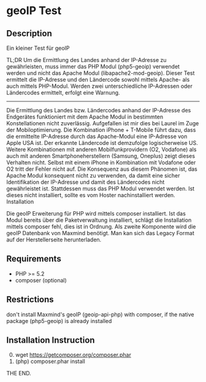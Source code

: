 geoIP Test
==========

Description
-----------
Ein kleiner Test für geoIP

TL;DR
Um die Ermittlung des Landes anhand der IP-Adresse zu gewährleisten, muss immer das PHP Modul (php5-geoip) verwendet werden und nicht das Apache Modul (libapache2-mod-geoip). Dieser Test ermittelt die IP-Adresse und den Ländercode sowohl mittels Apache- als auch mittels PHP-Modul. Werden zwei unterschiedliche IP-Adressen oder Ländercodes ermittelt, erfolgt eine Warnung.

---

Die Ermittlung des Landes bzw. Ländercodes anhand der IP-Adresse des Endgerätes funktioniert mit dem Apache Modul in bestimmten Konstellationen nicht zuverlässig. Aufgefallen ist mir dies bei Laurel im Zuge der Mobiloptimierung. Die Kombination iPhone + T-Mobile führt dazu, dass die ermittelte IP-Adresse durch das Apache-Modul eine IP-Adresse von Apple USA ist. Der erkannte Ländercode ist demzufolge logischerweise US. Weitere Kombinationen mit anderen Mobilfunkprovidern (O2, Vodafone) als auch mit anderen Smartphoneherstellern (Samsung, Oneplus) zeigt dieses Verhalten nicht. Selbst mit einem iPhone in Kombination mit Vodafone oder O2 tritt der Fehler nicht auf.
Die Konsequenz aus diesem Phänomen ist, das Apache Modul konsequent nicht zu verwenden, da damit eine sicher Identifikation der IP-Adresse und damit des Ländercodes nicht gewährleistet ist. Stattdessen muss das PHP Modul verwendet werden. Ist dieses nicht installiert, sollte es vom Hoster nachinstalliert werden.
Installation

Die geoIP Erweiterung für PHP wird mittels composer installiert. Ist das Modul bereits über die Paketverwaltung installiert, schlägt die Installation mittels composer fehl, dies ist in Ordnung.
Als zweite Komponente wird die geoIP Datenbank von Maxmind benötigt. Man kan sich das Legacy Format auf der Herstellerseite herunterladen.

Requirements
------------
- PHP >= 5.2
- composer (optional)

Restrictions
------------
don't install Maxmind's geoIP (geoip-api-php) with composer, if the native package (php5-geoip) is already installed

Installation Instruction
------------------------
0. wget https://getcomposer.org/composer.phar
1. (php) composer.phar install

THE END.
